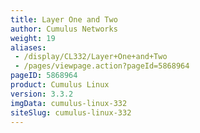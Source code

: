 ```yaml
---
title: Layer One and Two
author: Cumulus Networks
weight: 19
aliases:
 - /display/CL332/Layer+One+and+Two
 - /pages/viewpage.action?pageId=5868964
pageID: 5868964
product: Cumulus Linux
version: 3.3.2
imgData: cumulus-linux-332
siteSlug: cumulus-linux-332
---
```



